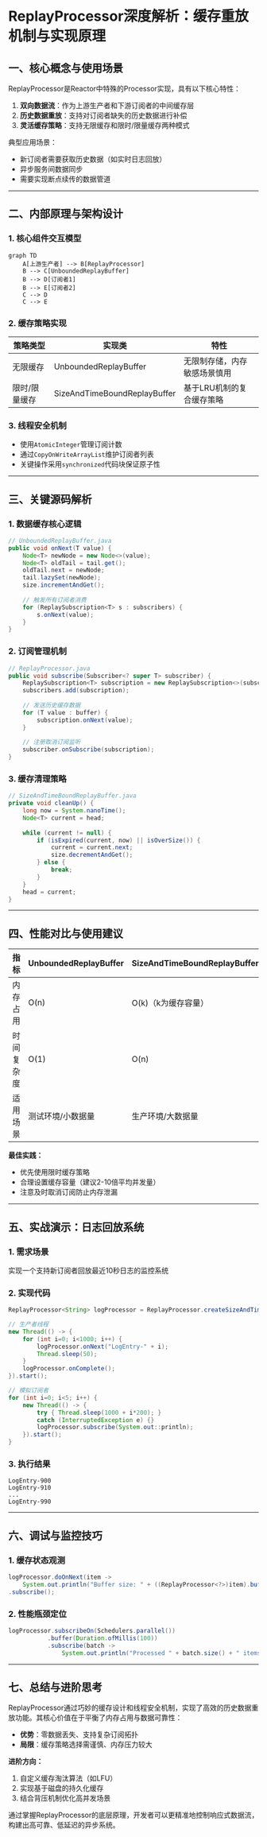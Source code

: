 # ReplayProcessor深度解析：缓存重放机制与实现原理

## 一、核心概念与使用场景

ReplayProcessor是Reactor中特殊的Processor实现，具有以下核心特性：

1. **双向数据流**：作为上游生产者和下游订阅者的中间缓存层
2. **历史数据重放**：支持对订阅者缺失的历史数据进行补偿
3. **灵活缓存策略**：支持无限缓存和限时/限量缓存两种模式

典型应用场景：

- 新订阅者需要获取历史数据（如实时日志回放）
- 异步服务间数据同步
- 需要实现断点续传的数据管道

------

## 二、内部原理与架构设计

### 1. 核心组件交互模型

```mermaid
graph TD
    A[上游生产者] --> B[ReplayProcessor]
    B --> C[UnboundedReplayBuffer]
    B --> D[订阅者1]
    B --> E[订阅者2]
    C --> D
    C --> E
```

### 2. 缓存策略实现

| 策略类型      | 实现类                       | 特性                         |
| ------------- | ---------------------------- | ---------------------------- |
| 无限缓存      | UnboundedReplayBuffer        | 无限制存储，内存敏感场景慎用 |
| 限时/限量缓存 | SizeAndTimeBoundReplayBuffer | 基于LRU机制的复合缓存策略    |

### 3. 线程安全机制

- 使用`AtomicInteger`管理订阅计数
- 通过`CopyOnWriteArrayList`维护订阅者列表
- 关键操作采用`synchronized`代码块保证原子性

------

## 三、关键源码解析

### 1. 数据缓存核心逻辑

```java
// UnboundedReplayBuffer.java
public void onNext(T value) {
    Node<T> newNode = new Node<>(value);
    Node<T> oldTail = tail.get();
    oldTail.next = newNode;
    tail.lazySet(newNode);
    size.incrementAndGet();
    
    // 触发所有订阅者消费
    for (ReplaySubscription<T> s : subscribers) {
        s.onNext(value);
    }
}
```

### 2. 订阅管理机制

```java
// ReplayProcessor.java
public void subscribe(Subscriber<? super T> subscriber) {
    ReplaySubscription<T> subscription = new ReplaySubscription<>(subscriber);
    subscribers.add(subscription);
    
    // 发送历史缓存数据
    for (T value : buffer) {
        subscription.onNext(value);
    }
    
    // 注册取消订阅监听
    subscriber.onSubscribe(subscription);
}
```

### 3. 缓存清理策略

```java
// SizeAndTimeBoundReplayBuffer.java
private void cleanUp() {
    long now = System.nanoTime();
    Node<T> current = head;
    
    while (current != null) {
        if (isExpired(current, now) || isOverSize()) {
            current = current.next;
            size.decrementAndGet();
        } else {
            break;
        }
    }
    head = current;
}
```

------

## 四、性能对比与使用建议

| 指标       | UnboundedReplayBuffer | SizeAndTimeBoundReplayBuffer |
| ---------- | --------------------- | ---------------------------- |
| 内存占用   | O(n)                  | O(k)（k为缓存容量）          |
| 时间复杂度 | O(1)                  | O(n)                         |
| 适用场景   | 测试环境/小数据量     | 生产环境/大数据量            |

**最佳实践：**

- 优先使用限时缓存策略
- 合理设置缓存容量（建议2-10倍平均并发量）
- 注意及时取消订阅防止内存泄漏

------

## 五、实战演示：日志回放系统

### 1. 需求场景

实现一个支持新订阅者回放最近10秒日志的监控系统

### 2. 实现代码

```java
ReplayProcessor<String> logProcessor = ReplayProcessor.createSizeAndTimeout(100, Duration.ofSeconds(10));

// 生产者线程
new Thread(() -> {
    for (int i=0; i<1000; i++) {
        logProcessor.onNext("LogEntry-" + i);
        Thread.sleep(50);
    }
    logProcessor.onComplete();
}).start();

// 模拟订阅者
for (int i=0; i<5; i++) {
    new Thread(() -> {
        try { Thread.sleep(1000 + i*200); } 
        catch (InterruptedException e) {}
        logProcessor.subscribe(System.out::println);
    }).start();
}
```

### 3. 执行结果

```
LogEntry-900
LogEntry-910
...
LogEntry-990
```

------

## 六、调试与监控技巧

### 1. 缓存状态观测

```java
logProcessor.doOnNext(item -> 
    System.out.println("Buffer size: " + ((ReplayProcessor<?>)item).bufferSize()))
.subscribe();
```

### 2. 性能瓶颈定位

```java
logProcessor.subscribeOn(Schedulers.parallel())
           .buffer(Duration.ofMillis(100))
           .subscribe(batch -> 
               System.out.println("Processed " + batch.size() + " items"));
```

------

## 七、总结与进阶思考

ReplayProcessor通过巧妙的缓存设计和线程安全机制，实现了高效的历史数据重放功能。其核心价值在于平衡了内存占用与数据可靠性：

- **优势**：零数据丢失、支持复杂订阅拓扑
- **局限**：缓存策略选择需谨慎、内存压力较大

**进阶方向：**

1. 自定义缓存淘汰算法（如LFU）
2. 实现基于磁盘的持久化缓存
3. 结合背压机制优化高并发场景

通过掌握ReplayProcessor的底层原理，开发者可以更精准地控制响应式数据流，构建出高可靠、低延迟的异步系统。